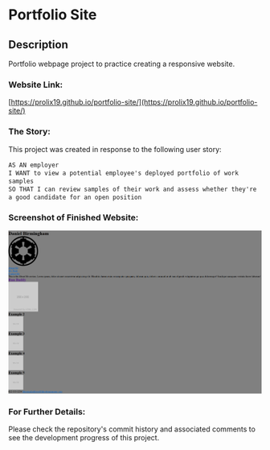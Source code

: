 # Portfolio Site

## Description

Portfolio webpage project to practice creating a responsive website.

### Website Link:

[https://prolix19.github.io/portfolio-site/](https://prolix19.github.io/portfolio-site/)

### The Story:

This project was created in response to the following user story:

```
AS AN employer
I WANT to view a potential employee's deployed portfolio of work samples
SO THAT I can review samples of their work and assess whether they're a good candidate for an open position
```

### Screenshot of Finished Website:

![Picture of the Horiseon webpage](assets/images/site-screenshot.png)

### For Further Details:

Please check the repository's commit history and associated comments to see the development progress of this project.
